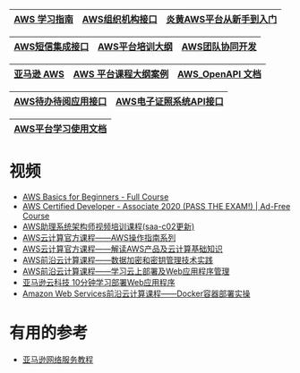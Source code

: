 
[AWS 学习指南](https://www.kancloud.cn/decai_edu/aws_study#/catalog)|[AWS组织机构接口](https://www.kancloud.cn/youngheart/awsorgapi#/catalog)|[炎黄AWS平台从新手到入门](https://www.kancloud.cn/yongxin/demo#/catalog)|
---|---|---|

[AWS短信集成接口](https://www.kancloud.cn/youngheart/awssms#/catalog)|[AWS平台培训大纲](https://www.kancloud.cn/decai_edu/aws_bx#/catalog)|[AWS团队协同开发](https://www.kancloud.cn/decai_edu/aws_outline_devops#/catalog)|
---|---|---|

[亚马逊 AWS](https://www.kancloud.cn/guopengju/amazon-aws#/catalog)|[AWS 平台课程大纲案例](https://www.kancloud.cn/decai_edu/aws_outline_case#/catalog)|[AWS_OpenAPI 文档](https://www.kancloud.cn/youngheart/awsopenapi#/catalog)|
---|---|---|


[AWS待办待阅应用接口](https://www.kancloud.cn/youngheart/todo#/catalog)|[AWS电子证照系统API接口](https://www.kancloud.cn/youngheart/elicense#/catalog)|
---|---|

[AWS平台学习使用文档](https://www.kancloud.cn/decai_edu/aws_dc_document#/catalog)|
---|

# 视频
* [AWS Basics for Beginners - Full Course](https://www.youtube.com/watch?v=ulprqHHWlng)
* [AWS Certified Developer - Associate 2020 (PASS THE EXAM!) | Ad-Free Course](https://www.youtube.com/watch?v=RrKRN9zRBWs)
* [AWS助理系统架构师视频培训课程(saa-c02更新)](https://ke.qq.com/course/package/22014)
* [AWS云计算官方课程——AWS操作指南系列](https://edu.51cto.com/center/course/lesson/index?id=178872)
* [AWS云计算官方课程——解读AWS产品及云计算基础知识](https://edu.51cto.com/center/course/lesson/index?id=180077)
* [AWS前沿云计算课程——数据加密和密钥管理技术实践](https://edu.51cto.com/center/course/lesson/index?id=222580)
* [AWS前沿云计算课程——学习云上部署及Web应用程序管理](https://edu.51cto.com/center/course/lesson/index?id=387753)
* [亚马逊云科技 10分钟学习部署Web应用程序](https://edu.51cto.com/center/course/lesson/index?id=387748)
* [Amazon Web Services前沿云计算课程——Docker容器部署实操](https://edu.51cto.com/center/course/lesson/index?id=459940)
# 有用的参考

* [亚马逊网络服务教程](http://www.vue5.com/amazon_web_services/amazon_web_services.html)
